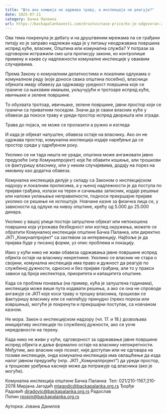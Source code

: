 ```yaml
---
title: "Шта ако комшија не одржава траву, а инспекција не реагује?"
date: 2025-07-21
category: Бачка Паланка
url: https://backapalankavesti.com/drustvo/nase-price/ko-je-odgovoran-za-nekosenje-trave-ispred-kuce/
---
```


Ова тема покренула је дебату и на друштвеним мрежама па се грађани питају ко је заправо надлежан када је у питању неодржавана површина испред куће, власник, Општина или комунална служба? У потрази за одговором истражили смо шта прописују закони, ко контролише примену и какве су надлежности комуналне инспекције у оваквим случајевима.

Према Закону о комуналним делатностима и локалним одлукама о комуналном реду (које доноси свака општина посебно), власници објеката имају обавезу да одржавају уредност површина које се граниче са њиховим имањем, укључујући и тротоаре испред куће, ивичњаке и зелене површине.

То обухвата тротоар, ивичњаке, зелене површине, јавни простор који се граничи са приватним поседом. Значи да је сваки власник куће у обавези да покоси траву и уреди простор испред дворишта или зграде.

Трава до појаса, не може се пролазити а ружно и изгледа

И када је објекат напуштен, обавеза остаје на власнику. Ако он не одржава простор, комунална инспекција издаје наређење да се простор среди у одређеном року.

Уколико се ни тада ништа не уради, општина може ангажовати јавно предузеће (нпр Комуналпројект) које ће обавити кошење, али трошкови се фактуришу власнику, или у неким случајевима, додају на порез на имовину као додатна обавеза.

Комунална инспекција делује у складу са Законом о инспекцијском надзору и локалним прописима, а у њеној надлежности је да поступа по пријави грађана, излази на терен и сачињава записник, издаје решење или наложи уклањање неправилности, подноси прекршајне пријаве уколико се решење не испоштује. Новчане казне за физичка лица се, у зависности од одлуке на нивоу општине, крећу од 5.000 до 25.000 динара.

Уколико у вашој улици постоји запуштени објекат или непокошена површина која угрожава безбедност или изглед окружења, можете се обратити Комуналној инспекцији општине Бачка Паланка, или директно ЈКП „Комуналпројект“ са захтевом за интервенцију. Најбоље је да пријава буде у писаној форми, уз опис проблема и локацију.

Иако у кући нико не живи обавеза одржавања јавне површине испред објекта остаје на власнику некретнине. Уколико се власник не стара о својини, комунална инспекција има право и дужност да реагује по службеној дужности, односно и без пријаве грађана, али то у пракси зависи од броја инспектора, приоритета и капацитета општине.

Када се проблем понавља (на пример, кућа је запуштена годинама), инспекција може више пута издавати решења, а ако се она не спроводе ангажује се ЈКП које коси траву о трошку власника, трошкови се фактуришу власнику или се наплаћују принудно (преко пореза или извршења), могуће је покренути и прекршајни поступак, са новчаном казном.

Не мора. Закон о инспекцијском надзору (чл. 17. и 18.) дозвољава иницијативу инспекције по службеној дужности, ако се уоче нередовности на терену.

Када нико не живи у кући, одговорност за одржавање јавне површине испред објекта и даље формално остаје на власнику непокретности. Међутим, ако власник није познат, није доступан или не одговара на позиве инспекције, онда комунална инспекција има овлашћење да изда налог јавном предузећу (нпр. ЈКП „Комуналпројект“) да уреди простор, а трошкове уређења касније може да потражује од власника (ако је могуће).

Комунална инспекција општине Бачка Паланка 
Тел: 021/210-1167;210-2078
Мирјана Јагодић mjagodic@backapalanka.org.rs
Ђорђе Радовић djradovic@backapalanka.org.rs
Радослав Попин rpopin@backapalanka.org.rs

Ауторка: Јована Данилов
